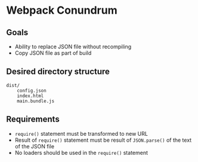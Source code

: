 # Webpack Conundrum

## Goals

* Ability to replace JSON file without recompiling
* Copy JSON file as part of build

## Desired directory structure

```
dist/
    config.json
    index.html
    main.bundle.js
```

## Requirements

* `require()` statement must be transformed to new URL
* Result of `require()` statement must be result of `JSON.parse()` of the text of the JSON file
* No loaders should be used in the `require()` statement
